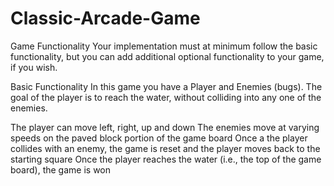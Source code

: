# Classic-Arcade-Game
Game Functionality
Your implementation must at minimum follow the basic functionality, but you can add additional optional functionality to your game, if you wish.

Basic Functionality
In this game you have a Player and Enemies (bugs). The goal of the player is to reach the water, without colliding into any one of the enemies.

The player can move left, right, up and down
The enemies move at varying speeds on the paved block portion of the game board
Once a the player collides with an enemy, the game is reset and the player moves back to the starting square
Once the player reaches the water (i.e., the top of the game board), the game is won